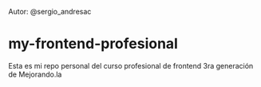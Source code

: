 Autor: @sergio_andresac

my-frontend-profesional
============================

Esta es mi repo personal del curso profesional de frontend 3ra generación de Mejorando.la
